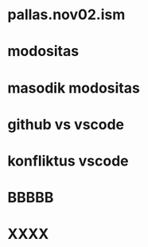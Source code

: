 # pallas.nov02.ism
# modositas
# masodik modositas
# github vs vscode
# konfliktus vscode
# BBBBB
# XXXX
